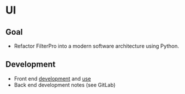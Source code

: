 # UI

## Goal

* Refactor FilterPro into a modern software architecture using Python.

## Development

* Front end [development](front_end_dev.md) and [use](front_end_use.md)
* Back end development notes (see GitLab)
